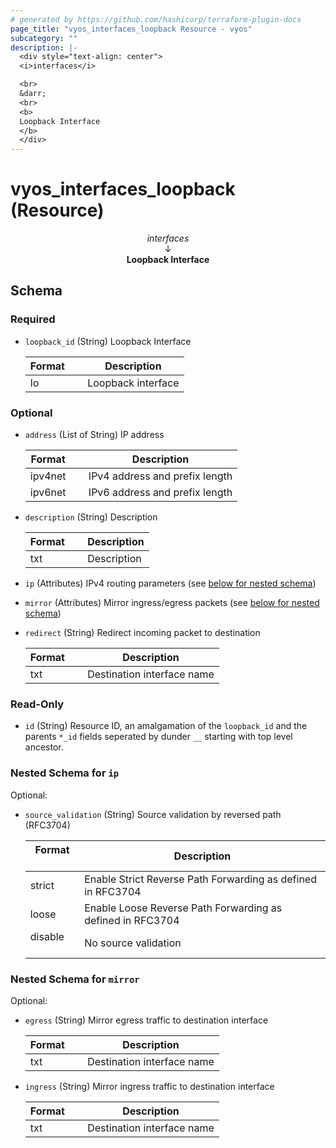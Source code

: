 ```yaml
---
# generated by https://github.com/hashicorp/terraform-plugin-docs
page_title: "vyos_interfaces_loopback Resource - vyos"
subcategory: ""
description: |-
  <div style="text-align: center">
  <i>interfaces</i>

  <br>
  &darr;
  <br>
  <b>
  Loopback Interface
  </b>
  </div>
---
```


# vyos_interfaces_loopback (Resource)

<div style="text-align: center">
<i>interfaces</i>

<br>
&darr;
<br>
<b>
Loopback Interface
</b>
</div>



<!-- schema generated by tfplugindocs -->
## Schema

### Required

- `loopback_id` (String) Loopback Interface

    |  Format &emsp; | Description  |
    |----------|---------------|
    |  lo  &emsp; |  Loopback interface  |

### Optional

- `address` (List of String) IP address

    |  Format &emsp; | Description  |
    |----------|---------------|
    |  ipv4net  &emsp; |  IPv4 address and prefix length  |
    |  ipv6net  &emsp; |  IPv6 address and prefix length  |
- `description` (String) Description

    |  Format &emsp; | Description  |
    |----------|---------------|
    |  txt  &emsp; |  Description  |
- `ip` (Attributes) IPv4 routing parameters (see [below for nested schema](#nestedatt--ip))
- `mirror` (Attributes) Mirror ingress/egress packets (see [below for nested schema](#nestedatt--mirror))
- `redirect` (String) Redirect incoming packet to destination

    |  Format &emsp; | Description  |
    |----------|---------------|
    |  txt  &emsp; |  Destination interface name  |

### Read-Only

- `id` (String) Resource ID, an amalgamation of the `loopback_id` and the parents `*_id` fields seperated by dunder `__` starting with top level ancestor.

<a id="nestedatt--ip"></a>
### Nested Schema for `ip`

Optional:

- `source_validation` (String) Source validation by reversed path (RFC3704)

    |  Format &emsp; | Description  |
    |----------|---------------|
    |  strict  &emsp; |  Enable Strict Reverse Path Forwarding as defined in RFC3704  |
    |  loose  &emsp; |  Enable Loose Reverse Path Forwarding as defined in RFC3704  |
    |  disable  &emsp; |  No source validation  |


<a id="nestedatt--mirror"></a>
### Nested Schema for `mirror`

Optional:

- `egress` (String) Mirror egress traffic to destination interface

    |  Format &emsp; | Description  |
    |----------|---------------|
    |  txt  &emsp; |  Destination interface name  |
- `ingress` (String) Mirror ingress traffic to destination interface

    |  Format &emsp; | Description  |
    |----------|---------------|
    |  txt  &emsp; |  Destination interface name  |
